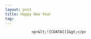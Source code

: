 ```yaml
---
layout: post
title: Happy New Year
tag: 
---
```



                <p>&lt;![CDATA[]]&gt;</p>
            
